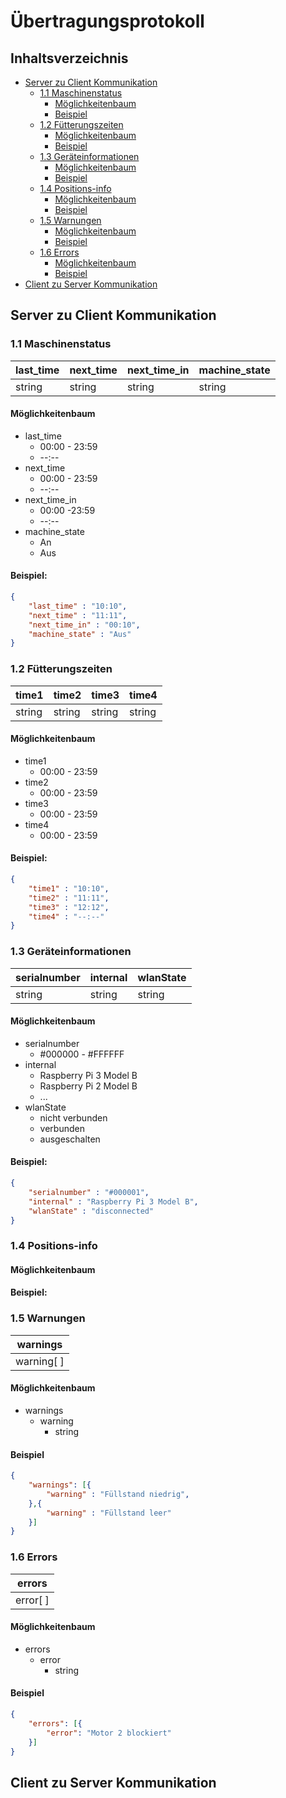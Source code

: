 # Übertragungsprotokoll

## Inhaltsverzeichnis

* [Server zu Client Kommunikation](#server-zu-client-kommunikation)
    * [1.1 Maschinenstatus](#11-maschinenstatus)
        * [Möglichkeitenbaum](#möglichkeitenbaum)
        * [Beispiel](#beispiel)
    * [1.2 Fütterungszeiten](#12-fütterungszeiten)
        * [Möglichkeitenbaum](#möglichkeitenbaum-1)
        * [Beispiel](#beispiel-1)
    * [1.3 Geräteinformationen](#13-geräteinformationen)
        * [Möglichkeitenbaum](#möglichkeitenbaum-2)
        * [Beispiel](#beispiel-2)
    * [1.4 Positions-info](#14-positions-info)
        * [Möglichkeitenbaum](#möglichkeitenbaum-3)
        * [Beispiel](#beispiel-3)
    * [1.5 Warnungen](#15-warnungen)
        * [Möglichkeitenbaum](#möglichkeitenbaum-4)
        * [Beispiel](#beispiel-4)
    * [1.6 Errors](#16-errors)
        * [Möglichkeitenbaum](#möglichkeitenbaum-5)
        * [Beispiel](#beispiel-5)
* [Client zu Server Kommunikation](#client-zu-server-kommunikation)

## Server zu Client Kommunikation

### 1.1 Maschinenstatus

| last_time | next_time | next_time_in | machine_state |
|-----------|-----------|--------------|---------------|
|   string  |  string   |    string    |    string     |

#### Möglichkeitenbaum

- last_time
    - 00:00 - 23:59
    - --:--
- next_time
    - 00:00 - 23:59
    - --:--
- next_time_in
    - 00:00 -23:59
    - --:--
- machine_state
    - An
    - Aus

#### Beispiel: 
```JSON
{  
    "last_time" : "10:10",  
    "next_time" : "11:11",
    "next_time_in" : "00:10",
    "machine_state" : "Aus"
}
```

### 1.2 Fütterungszeiten

| time1  | time2  | time3  | time4  |
|--------|--------|--------|--------|
| string | string | string | string |

#### Möglichkeitenbaum

- time1
    - 00:00 - 23:59
- time2
    - 00:00 - 23:59
- time3
    - 00:00 - 23:59
- time4
    - 00:00 - 23:59

#### Beispiel:
```JSON
{  
    "time1" : "10:10",
    "time2" : "11:11",
    "time3" : "12:12",
    "time4" : "--:--"
}
```

### 1.3 Geräteinformationen

| serialnumber | internal | wlanState |
|--------------|----------|-----------|
|   string     |  string  |   string  |

#### Möglichkeitenbaum

- serialnumber
    - #000000 - #FFFFFF
- internal
    - Raspberry Pi 3 Model B
    - Raspberry Pi 2 Model B
    - ...
- wlanState
    - nicht verbunden
    - verbunden
    - ausgeschalten

#### Beispiel:
```JSON
{  
    "serialnumber" : "#000001",
    "internal" : "Raspberry Pi 3 Model B",
    "wlanState" : "disconnected"
}
```

### 1.4 Positions-info

#### Möglichkeitenbaum

#### Beispiel:

### 1.5 Warnungen

| warnings |
|----------|
|warning[ ]|

#### Möglichkeitenbaum

- warnings
    - warning
        - string

#### Beispiel
```JSON
{
    "warnings": [{
        "warning" : "Füllstand niedrig",
    },{
        "warning" : "Füllstand leer"
    }]
}
```

### 1.6 Errors

| errors |
|--------|
|error[ ]|

#### Möglichkeitenbaum

- errors
    - error
        - string

#### Beispiel
```JSON
{
    "errors": [{
        "error": "Motor 2 blockiert"
    }]
}
```
## Client zu Server Kommunikation
